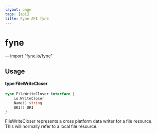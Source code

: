 ```yaml
---
layout: page
tags: [api]
title: Fyne API fyne
---
```


# fyne
--
    import "fyne.io/fyne"

## Usage

#### type FileWriteCloser

```go
type FileWriteCloser interface {
	io.WriteCloser
	Name() string
	URI() URI
}
```

FileWriteCloser represents a cross platform data writer for a file resource. This will normally refer to a local file resource.
